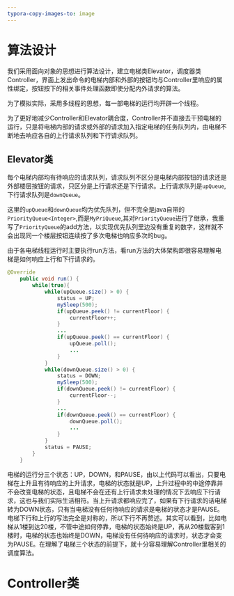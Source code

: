 ```yaml
---
typora-copy-images-to: image
---
```


# 算法设计

我们采用面向对象的思想进行算法设计，建立电梯类Elevator，调度器类Controller，界面上发出命令的电梯内部和外部的按钮均与Controller里响应的属性绑定，按钮按下的相关事件处理函数即使分配内外请求的算法。

为了模拟实际，采用多线程的思想，每一部电梯的运行均开辟一个线程。

为了更好地减少Controller和Elevator耦合度，Controller并不直接去干预电梯的运行，只是将电梯内部的请求或外部的请求加入指定电梯的任务队列内，由电梯不断地去响应各自的上行请求队列和下行请求队列。

## Elevator类

每个电梯内部均有待响应的请求队列，请求队列不区分是电梯内部按钮的请求还是外部楼层按钮的请求，只区分是上行请求还是下行请求。上行请求队列是`upQueue`,下行请求队列是`downQueue`。

这里的`upQueue`和`downQueue`均为优先队列，但不完全是java自带的`PriorityQueue<Integer>`,而是`MyPriQueue`,其对`PriorityQueue`进行了继承，我重写了`PriorityQueue`的add方法，以实现优先队列里边没有重复的数字，这样就不会出现同一个楼层按钮连续按了多次电梯也响应多次的bug。

由于各电梯线程运行时主要执行run方法，看run方法的大体架构即很容易理解电梯是如何响应上行和下行请求的。

```java
@Override
    public void run() {
        while(true){
            while(upQueue.size() > 0) {
                status = UP;
                mySleep(500);
                if(upQueue.peek() != currentFloor) {
                    currentFloor++;
                }
				...
                if(upQueue.peek() == currentFloor) {
                    upQueue.poll();
                	...
                }
            }
            while(downQueue.size() > 0) {
                status = DOWN;
                mySleep(500);
                if(downQueue.peek() != currentFloor) {
                    currentFloor--;
                }
                ...
                if(downQueue.peek() == currentFloor) {
                    downQueue.poll();
                	...
                }
            }
            status = PAUSE;
        }
    }
```



电梯的运行分三个状态：UP，DOWN，和PAUSE，由以上代码可以看出，只要电梯在上升且有待响应的上升请求，电梯的状态就是UP，上升过程中的中途停靠并不会改变电梯的状态，且电梯不会在还有上行请求未处理的情况下去响应下行请求，这也与我们实际生活相符。当上升请求都响应完了，如果有下行请求的话电梯转为DOWN状态，只有当电梯没有任何待响应的请求是电梯的状态才是PAUSE。电梯下行和上行的写法完全是对称的，所以下行不再赘述。其实可以看到，比如电梯从1楼到达20楼，不管中途如何停靠，电梯的状态始终是UP，再从20楼载客到1楼时，电梯的状态也始终是DOWN，电梯没有任何待响应的请求时，状态才会变为PAUSE。在理解了电梯三个状态的前提下，就十分容易理解Controller里相关的调度算法。

# Controller类

